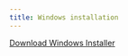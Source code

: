 ```yaml
---
title: Windows installation
---
```


<a class="button" type="color" name="button" href="https://github.com/wahlby-lab/FlaskTissUUmaps/releases/latest" target="_blank">Download Windows Installer</a>
